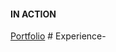 #### IN ACTION

[Portfolio](https://gatsby-strapi-portfolio-project.netlify.app/)
#   E x p e r i e n c e -  
 